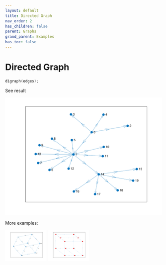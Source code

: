 ```yaml
---
layout: default
title: Directed Graph
nav_order: 2
has_children: false
parent: Graphs
grand_parent: Examples
has_toc: false
---
```

# Directed Graph

```cpp
digraph(edges);
```


See result

[![example_digraph_1](digraph/digraph_1.svg)](https://github.com/alandefreitas/matplotplusplus/blob/master/examples/graphs/digraph/digraph_1.cpp)

More examples:
    
[![example_digraph_2](digraph/digraph_2_thumb.png)](https://github.com/alandefreitas/matplotplusplus/blob/master/examples/graphs/digraph/digraph_2.cpp)  [![example_digraph_3](digraph/digraph_3_thumb.png)](https://github.com/alandefreitas/matplotplusplus/blob/master/examples/graphs/digraph/digraph_3.cpp)
  



